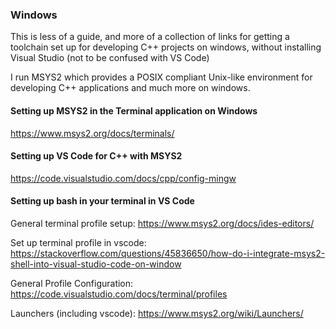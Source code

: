 ### Windows

This is less of a guide, and more of a collection of links for getting a toolchain set up for developing C++ projects on windows, without installing Visual Studio (not to be confused with VS Code)

I run MSYS2 which provides a POSIX compliant Unix-like environment for developing C++ applications and much more on windows.

#### Setting up MSYS2 in the Terminal application on Windows

https://www.msys2.org/docs/terminals/

#### Setting up VS Code for C++ with MSYS2

https://code.visualstudio.com/docs/cpp/config-mingw

#### Setting up bash in your terminal in VS Code

General terminal profile setup: https://www.msys2.org/docs/ides-editors/

Set up terminal profile in vscode: https://stackoverflow.com/questions/45836650/how-do-i-integrate-msys2-shell-into-visual-studio-code-on-window

General Profile Configuration: https://code.visualstudio.com/docs/terminal/profiles

Launchers (including vscode): https://www.msys2.org/wiki/Launchers/